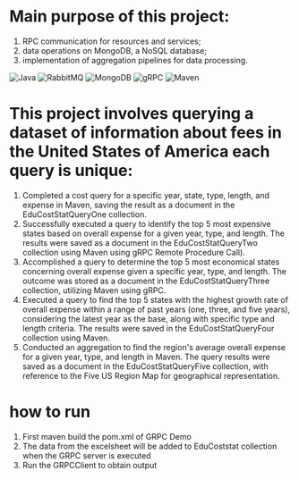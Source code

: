 

# Main purpose of this project: 
1) RPC communication for resources and services; 
2) data operations on MongoDB, a NoSQL database; 
3) implementation of aggregation pipelines for data  processing. 

![Java](https://img.shields.io/badge/Java-11-%23ED8B00?logo=openjdk&logoColor=white)
![RabbitMQ](https://img.shields.io/badge/RabbitMQ-5.15.0-%23FF6600?logo=rabbitmq)
![MongoDB](https://img.shields.io/badge/MongoDB-3.12.12/4.2.0-%2347A248?logo=mongodb)
![gRPC](https://img.shields.io/badge/gRPC-1.15.1-%230052CC?logo=grpc)
![Maven](https://img.shields.io/badge/Maven-3.8.1-%23C71A36?logo=apachemaven)

# This project involves querying a dataset of information about fees in the United States of America each query is unique: 
1) Completed a cost query for a specific year, state, type, length, and expense in Maven, saving the result as a document in the EduCostStatQueryOne collection.
2) Successfully executed a query to identify the top 5 most expensive states based on overall expense for a given year, type, and length. The results were saved as a document in the EduCostStatQueryTwo collection using Maven using gRPC Remote Procedure Call).
3) Accomplished a query to determine the top 5 most economical states concerning overall expense given a specific year, type, and length. The outcome was stored as a document in the EduCostStatQueryThree collection, utilizing Maven using gRPC.
4) Executed a query to find the top 5 states with the highest growth rate of overall expense within a range of past years (one, three, and five years), considering the latest year as the base, along with specific type and length criteria. The results were saved in the EduCostStatQueryFour collection using Maven.
5) Conducted an aggregation to find the region's average overall expense for a given year, type, and length in Maven. The query results were saved as a document in the EduCostStatQueryFive collection, with reference to the Five US Region Map for geographical representation.

# how to run
1) First maven build the pom.xml of GRPC Demo
2) The data from the excelsheet will be added to EduCoststat collection when the GRPC server is executed
3) Run the GRPCClient to obtain output
